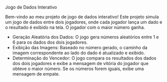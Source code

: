 Jogo de Dados Interativo

Bem-vindo ao meu projeto de jogo de dados interativo! Este projeto simula um jogo de dados entre dois jogadores, onde cada jogador lança um dado e o resultado é exibido na tela. O jogador com o maior número ganha.

- Geração Aleatória dos Dados: O jogo gera números aleatórios entre 1 e 6 para os dados dos dois jogadores.
- Exibição das Imagens: Baseado no número gerado, o caminho da imagem correspondente ao lado do dado é atualizado e exibido.
- Determinação do Vencedor: O jogo compara os resultados dos dados dos dois jogadores e exibe a mensagem de vitória do jogador que obteve o maior número. Se os números forem iguais, exibe uma mensagem de empate.
